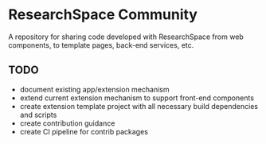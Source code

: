 # ResearchSpace Community
A repository for sharing code developed with ResearchSpace from web components, to template pages, back-end services, etc.

## TODO
* document existing app/extension mechanism
* extend current extension mechanism to support front-end components
* create extension template project with all necessary build dependencies and scripts
* create contribution guidance
* create CI pipeline for contrib packages
